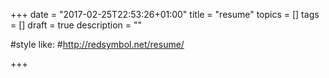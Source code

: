 +++
date = "2017-02-25T22:53:26+01:00"
title = "resume"
topics = []
tags = []
draft = true
description = ""

#style like:
#http://redsymbol.net/resume/

+++



